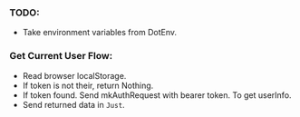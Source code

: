 ### TODO:

- Take environment variables from DotEnv.

### Get Current User Flow:

- Read browser localStorage.
- If token is not their, return Nothing.
- If token found. Send mkAuthRequest with bearer token. To get userInfo.
- Send returned data in `Just`.
